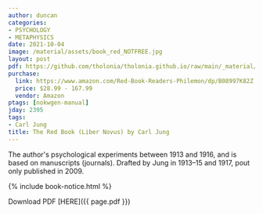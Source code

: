 ```yaml
---
author: duncan
categories:
- PSYCHOLOGY
- METAPHYSICS
date: 2021-10-04
image: /material/assets/book_red_NOTFREE.jpg
layout: post
pdf: https://github.com/tholonia/tholonia.github.io/raw/main/_material/assets/book_red_NOTFREE.zip
purchase:
  link: https://www.amazon.com/Red-Book-Readers-Philemon/dp/B08997K82Z
  price: $28.99 - 167.99
  vendor: Amazon
ptags: [nokwgen-manual]
jday: 2395
tags:
- Carl Jung
title: The Red Book (Liber Novus) by Carl Jung
---
```


The author's psychological experiments between 1913 and 1916, and is based on manuscripts (journals). Drafted by Jung in 1913–15 and 1917, pout only published in 2009.

<!--more-->


{% include book-notice.html %}

Download PDF  [HERE]({{ page.pdf }})